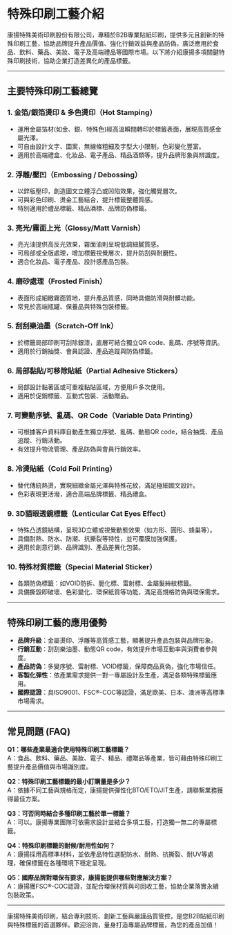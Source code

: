 # 特殊印刷工藝介紹

康揚特殊美術印刷股份有限公司，專精於B2B專業貼紙印刷，提供多元且創新的特殊印刷工藝，協助品牌提升產品價值、強化行銷效益與產品防偽，廣泛應用於食品、飲料、藥品、美妝、電子及高端禮品等國際市場。以下將介紹康揚多項關鍵特殊印刷技術，協助企業打造差異化的產品標籤。

---

## 主要特殊印刷工藝總覽

### 1. 金箔/銀箔燙印 & 多色燙印（Hot Stamping）

- 運用金屬箔材(如金、銀、特殊色)經高溫瞬間轉印於標籤表面，展現高質感金屬光澤。
- 可自由設計文字、圖案，無線條粗細及字型大小限制，色彩變化豐富。
- 適用於高端禮盒、化妝品、電子產品、精品酒類等，提升品牌形象與辨識度。

### 2. 浮雕/壓凹（Embossing / Debossing）

- 以鋅版壓印，創造圖文立體浮凸或凹陷效果，強化觸覺層次。
- 可與彩色印刷、燙金工藝結合，提升標籤整體質感。
- 特別適用於禮品標籤、精品酒標、品牌防偽標籤。

### 3. 亮光/霧面上光（Glossy/Matt Varnish）

- 亮光油提供高反光效果，霧面油則呈現低調細膩質感。
- 可局部或全版處理，增加標籤視覺層次，提升防刮與耐磨性。
- 適合化妝品、電子產品、設計感產品包裝。

### 4. 磨砂處理（Frosted Finish）

- 表面形成細緻霧面質地，提升產品質感，同時具備防滑與耐髒功能。
- 常見於高端瓶罐、保養品與特殊包裝標籤。

### 5. 刮刮樂油墨（Scratch-Off Ink）

- 於標籤局部印刷可刮除銀漆，底層可結合獨立QR code、亂碼、序號等資訊。
- 適用於行銷抽獎、會員認證、產品追蹤與防偽標籤。

### 6. 局部黏貼/可移除貼紙（Partial Adhesive Stickers）

- 局部設計黏著區或可重複黏貼區域，方便用戶多次使用。
- 適用於促銷標籤、互動式包裝、活動贈品。

### 7. 可變動序號、亂碼、QR Code（Variable Data Printing）

- 可根據客戶資料庫自動產生獨立序號、亂碼、動態QR code，結合抽獎、產品追蹤、行銷活動。
- 有效提升物流管理、產品防偽與會員行銷效率。

### 8. 冷燙貼紙（Cold Foil Printing）

- 替代傳統熱燙，實現細緻金屬光澤與特殊花紋，滿足極細圖文設計。
- 色彩表現更活潑，適合高端品牌標籤、精品禮盒。

### 9. 3D貓眼透鏡標籤（Lenticular Cat Eyes Effect）

- 特殊凸透鏡結構，呈現3D立體或視覺動態效果（如方形、圓形、蜂巢等）。
- 具備耐熱、防水、防潮、抗撕裂等特性，並可覆膜加強保護。
- 適用於創意行銷、品牌識別、產品差異化包裝。

### 10. 特殊材質標籤（Special Material Sticker）

- 各類防偽標籤：如VOID防拆、脆化標、雷射標、金屬髮絲紋標籤。
- 具備撕毀即破壞、色彩變化、環保紙質等功能，滿足高規格防偽與環保需求。

---

## 特殊印刷工藝的應用優勢

- **品牌升級**：金屬燙印、浮雕等高質感工藝，顯著提升產品包裝與品牌形象。
- **行銷互動**：刮刮樂油墨、動態QR code，有效提升市場互動率與消費者參與度。
- **產品防偽**：多變序號、雷射標、VOID標籤，保障商品真偽，強化市場信任。
- **客製化彈性**：依產業需求提供一對一專屬設計及生產，滿足各類特殊標籤應用。
- **國際認證**：具ISO9001、FSC®-COC等認證，滿足歐美、日本、澳洲等高標準市場需求。

---

## 常見問題 (FAQ)

**Q1：哪些產業最適合使用特殊印刷工藝標籤？**  
A：食品、飲料、藥品、美妝、電子、精品、禮贈品等產業，皆可藉由特殊印刷工藝提升產品價值與市場識別度。

**Q2：特殊印刷工藝標籤的最小訂購量是多少？**  
A：依據不同工藝與規格而定，康揚提供彈性化BTO/ETO/JIT生產，請聯繫業務獲得最佳方案。

**Q3：可否同時結合多種印刷工藝於單一標籤？**  
A：可以。康揚專業團隊可依需求設計並結合多項工藝，打造獨一無二的專屬標籤。

**Q4：特殊印刷標籤的耐候/耐用性如何？**  
A：康揚採用高標準材料，並依產品特性選配防水、耐熱、抗撕裂、耐UV等處理，確保標籤在各種環境下穩定呈現。

**Q5：國際品牌對環保有要求，康揚能提供哪些對應解決方案？**  
A：康揚獲FSC®-COC認證，並配合環保材質與可回收工藝，協助企業落實永續包裝政策。

---

康揚特殊美術印刷，結合專利技術、創新工藝與嚴謹品質管控，是您B2B貼紙印刷與特殊標籤的首選夥伴。歡迎洽詢，量身打造專屬品牌標籤，為您的產品加值！